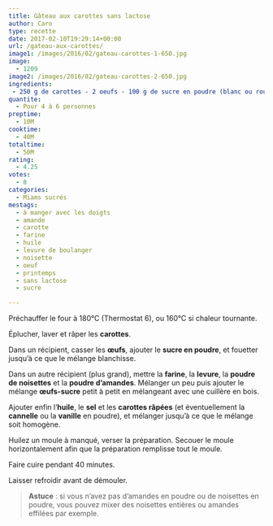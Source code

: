 ```yaml
---
title: Gâteau aux carottes sans lactose
author: Caro
type: recette
date: 2017-02-10T19:29:14+00:00
url: /gateau-aux-carottes/
image1: /images/2016/02/gateau-carottes-1-650.jpg
image:
  - 1209
image2: /images/2016/02/gateau-carottes-2-650.jpg
ingredients:
 - 250 g de carottes - 2 oeufs - 100 g de sucre en poudre (blanc ou roux) - 50 g de farine - 10 g de levure chimique - 60 g de noisettes en poudre - 70 g d'amandes en poudre - 25 ml d'huile - 1 pincée de sel - facultatif : un peu de cannelle ou un peu de vanille en poudre
quantite:
  - Pour 4 à 6 personnes
preptime:
  - 10M
cooktime:
  - 40M
totaltime:
  - 50M
rating:
  - 4.25
votes:
  - 8
categories:
  - Miams sucrés
mestags:
  - à manger avec les doigts
  - amande
  - carotte
  - farine
  - huile
  - levure de boulanger
  - noisette
  - oeuf
  - printemps
  - sans lactose
  - sucre

---
```

Préchauffer le four à 180°C (Thermostat 6), ou 160°C si chaleur tournante.

Éplucher, laver et râper les **carottes**.

Dans un récipient, casser les **œufs**, ajouter le **sucre en poudre**, et fouetter jusqu&rsquo;à ce que le mélange blanchisse.

Dans un autre récipient (plus grand), mettre la **farine**, la **levure**, la **poudre de noisettes** et la **poudre d&rsquo;amandes**. Mélanger un peu puis ajouter le mélange **œufs-sucre** petit à petit en mélangeant avec une cuillère en bois.

Ajouter enfin l&rsquo;**huile**, le **sel** et les **carottes râpées** (et éventuellement la **cannelle** ou la **vanille** en poudre), et mélanger jusqu&rsquo;à ce que le mélange soit homogène.

Huilez un moule à manqué, verser la préparation. Secouer le moule horizontalement afin que la préparation remplisse tout le moule.

Faire cuire pendant 40 minutes.

Laisser refroidir avant de démouler.

> **Astuce** : si vous n&rsquo;avez pas d&rsquo;amandes en poudre ou de noisettes en poudre, vous pouvez mixer des noisettes entières ou amandes effilées par exemple.

&nbsp;